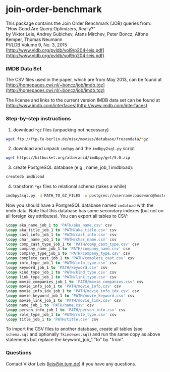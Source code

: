 # join-order-benchmark

This package contains the Join Order Benchmark (JOB) queries from:  
"How Good Are Query Optimizers, Really?"  
by Viktor Leis, Andrey Gubichev, Atans Mirchev, Peter Boncz, Alfons Kemper, Thomas Neumann  
PVLDB Volume 9, No. 3, 2015  
[http://www.vldb.org/pvldb/vol9/p204-leis.pdf](http://www.vldb.org/pvldb/vol9/p204-leis.pdf)

### IMDB Data Set
The CSV files used in the paper, which are from May 2013, can be found
at [http://homepages.cwi.nl/~boncz/job/imdb.tgz](http://homepages.cwi.nl/~boncz/job/imdb.tgz)

The license and links to the current version IMDB data set can be
found at [http://www.imdb.com/interfaces](http://www.imdb.com/interfaces)

### Step-by-step instructions
1. download `*gz` files (unpacking not necessary)

  ```sh
  wget ftp://ftp.fu-berlin.de/misc/movies/database/frozendata/*gz
  ```
  
2. download and unpack `imdbpy` and the `imdbpy2sql.py` script

  ```sh
  wget https://bitbucket.org/alberanid/imdbpy/get/5.0.zip
  ```

3. create PostgreSQL database (e.g., name_job_1 imdbload):

  ```sh
  createdb imdbload
  ```

4. transform `*gz` files to relational schema (takes a while)

  ```sh
  imdbpy2sql.py -d PATH_TO_GZ_FILES -u postgres://username:password@hostname/imdbload
  ```

Now you should have a PostgreSQL database named `imdbload` with the
imdb data. Note that this database has some secondary indexes (but not
on all foreign key attributes). You can export all tables to CSV:

```sql
\copy aka_name_job_1 to 'PATH/aka_name.csv' csv
\copy aka_title_job_1 to 'PATH/aka_title.csv' csv
\copy cast_info_job_1 to 'PATH/cast_info.csv' csv
\copy char_name_job_1 to 'PATH/char_name.csv' csv
\copy comp_cast_type_job_1 to 'PATH/comp_cast_type.csv' csv
\copy company_name_job_1 to 'PATH/company_name.csv' csv
\copy company_type_job_1 to 'PATH/company_type.csv' csv
\copy complete_cast_job_1 to 'PATH/complete_cast.csv' csv
\copy info_type_job_1 to 'PATH/info_type.csv' csv
\copy keyword_job_1 to 'PATH/keyword.csv' csv
\copy kind_type_job_1 to 'PATH/kind_type.csv' csv
\copy link_type_job_1 to 'PATH/link_type.csv' csv
\copy movie_companies_job_1 to 'PATH/movie_companies.csv' csv
\copy movie_info_job_1 to 'PATH/movie_info.csv' csv
\copy movie_info_idx_job_1 to 'PATH/movie_info_idx.csv' csv
\copy movie_keyword_job_1 to 'PATH/movie_keyword.csv' csv
\copy movie_link_job_1 to 'PATH/movie_link.csv' csv
\copy name_job_1 to 'PATH/name.csv' csv
\copy person_info_job_1 to 'PATH/person_info.csv' csv
\copy role_type_job_1 to 'PATH/role_type.csv' csv
\copy title_job_1 to 'PATH/title.csv' csv
```

To import the CSV files to another database, create all tables (see
`schema.sql` and optionally `fkindexes.sql`) and run the same copy as
above statements but replace the keyword_job_1 "to" by "from".

### Questions
Contact Viktor Leis (leis@in.tum.de) if you have any questions.

